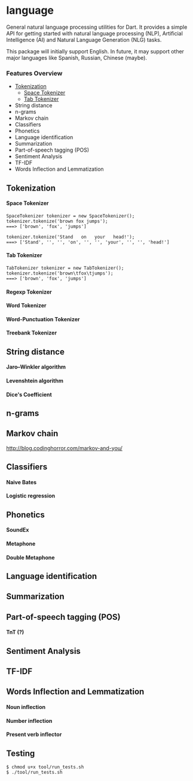 language
===

General natural language processing utilities for Dart. It provides a simple API for getting started with natural language processing (NLP), Artificial Intelligence (AI) and Natural Language Generation (NLG) tasks.

This package will initially support English. In future, it may support other major languages like Spanish, Russian, Chinese (maybe).


### Features Overview

- [Tokenization](#tokenization)
    - [Space Tokenizer](#space-tokenizer)
    - [Tab Tokenizer](#tab-tokenizer)
- String distance
- n-grams
- Markov chain
- Classifiers
- Phonetics
- Language identification
- Summarization
- Part-of-speech tagging (POS)
- Sentiment Analysis
- TF-IDF
- Words Inflection and Lemmatization


## Tokenization

#### Space Tokenizer

    SpaceTokenizer tokenizer = new SpaceTokenizer();
    tokenizer.tokenize('brown fox jumps');
    ===> ['brown', 'fox', 'jumps']
    
    tokenizer.tokenize('Stand   on   your   head!');
    ===> ['Stand', '', '', 'on', '', '', 'your', '', '', 'head!']

#### Tab Tokenizer

    TabTokenizer tokenizer = new TabTokenizer();
    tokenizer.tokenize('brown\tfox\tjumps');
    ===> ['brown', 'fox', 'jumps']

#### Regexp Tokenizer
#### Word Tokenizer
#### Word-Punctuation Tokenizer
#### Treebank Tokenizer

## String distance

#### Jaro–Winkler algorithm
#### Levenshtein algorithm
#### Dice's Coefficient

## n-grams

## Markov chain

http://blog.codinghorror.com/markov-and-you/

## Classifiers

#### Naive Bates
#### Logistic regression

## Phonetics

#### SoundEx
#### Metaphone
#### Double Metaphone

## Language identification

## Summarization

## Part-of-speech tagging (POS)

#### TnT (?)

## Sentiment Analysis

## TF-IDF

## Words Inflection and Lemmatization

#### Noun inflection
#### Number inflection
#### Present verb inflector

## Testing

    $ chmod u+x tool/run_tests.sh
    $ ./tool/run_tests.sh
